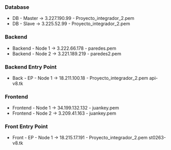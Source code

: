 ### Database
* DB - Master -> 3.227.190.99 - Proyecto_integrador_2.pem
* DB - Slave -> 3.225.52.99 - Proyecto_integrador_2.pem

### Backend
* Backend - Node 1 -> 3.222.66.178 - paredes.pem
* Backend - Node 2 -> 3.221.189.219 - paredes2.pem

### Backend Entry Point
* Back - EP -  Node 1 -> 18.211.100.18 - Proyecto_integrador_2.pem api-v8.tk

### Frontend
* Frontend - Node 1 -> 34.199.132.132 - juankey.pem
* Frontend - Node 2 -> 3.209.41.163 - juankey.pem

### Front Entry Point
* Front - EP - Node 1 -> 18.215.17.191 - Proyecto_integrador_2.pem st0263-v8.tk
